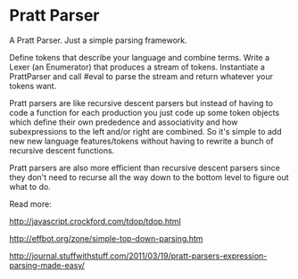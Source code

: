 Pratt Parser
============

A Pratt Parser.  Just a simple parsing framework.

Define tokens that describe your language and combine terms.  Write a
Lexer (an Enumerator) that produces a stream of tokens.  Instantiate a
PrattParser and call #eval to parse the stream and return whatever
your tokens want.

Pratt parsers are like recursive descent parsers but instead of having
to code a function for each production you just code up some token
objects which define their own prededence and associativity and how
subexpressions to the left and/or right are combined.  So it's simple
to add new new language features/tokens without having to rewrite a
bunch of recursive descent functions.

Pratt parsers are also more efficient than recursive descent parsers
since they don't need to recurse all the way down to the bottom level
to figure out what to do.

Read more:

http://javascript.crockford.com/tdop/tdop.html

http://effbot.org/zone/simple-top-down-parsing.htm

http://journal.stuffwithstuff.com/2011/03/19/pratt-parsers-expression-parsing-made-easy/

